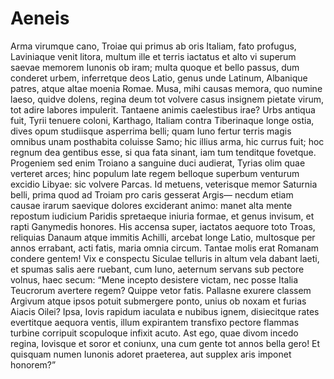 # Aeneis

Arma virumque cano, Troiae qui primus ab oris
Italiam, fato profugus, Laviniaque venit
litora, multum ille et terris iactatus et alto
vi superum saevae memorem Iunonis ob iram;
multa quoque et bello passus, dum conderet urbem,
inferretque deos Latio, genus unde Latinum,
Albanique patres, atque altae moenia Romae.
Musa, mihi causas memora, quo numine laeso,
quidve dolens, regina deum tot volvere casus
insignem pietate virum, tot adire labores
impulerit. Tantaene animis caelestibus irae?
Urbs antiqua fuit, Tyrii tenuere coloni,
Karthago, Italiam contra Tiberinaque longe
ostia, dives opum studiisque asperrima belli;
quam Iuno fertur terris magis omnibus unam
posthabita coluisse Samo; hic illius arma,
hic currus fuit; hoc regnum dea gentibus esse,
si qua fata sinant, iam tum tenditque fovetque.
Progeniem sed enim Troiano a sanguine duci
audierat, Tyrias olim quae verteret arces;
hinc populum late regem belloque superbum
venturum excidio Libyae: sic volvere Parcas.
Id metuens, veterisque memor Saturnia belli,
prima quod ad Troiam pro caris gesserat Argis—
necdum etiam causae irarum saevique dolores
exciderant animo: manet alta mente repostum
iudicium Paridis spretaeque iniuria formae,
et genus invisum, et rapti Ganymedis honores.
His accensa super, iactatos aequore toto
Troas, reliquias Danaum atque immitis Achilli,
arcebat longe Latio, multosque per annos
errabant, acti fatis, maria omnia circum.
Tantae molis erat Romanam condere gentem!
Vix e conspectu Siculae telluris in altum
vela dabant laeti, et spumas salis aere ruebant,
cum Iuno, aeternum servans sub pectore volnus,
haec secum: “Mene incepto desistere victam,
nec posse Italia Teucrorum avertere regem?
Quippe vetor fatis. Pallasne exurere classem
Argivum atque ipsos potuit submergere ponto,
unius ob noxam et furias Aiacis Oilei?
Ipsa, Iovis rapidum iaculata e nubibus ignem,
disiecitque rates evertitque aequora ventis,
illum expirantem transfixo pectore flammas
turbine corripuit scopuloque infixit acuto.
Ast ego, quae divom incedo regina, Iovisque
et soror et coniunx, una cum gente tot annos
bella gero! Et quisquam numen Iunonis adoret
praeterea, aut supplex aris imponet honorem?”
